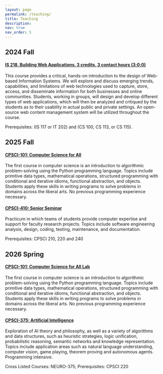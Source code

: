 ```yaml
---
layout: page
permalink: /teaching/
title: Teaching
description: 
nav: true
nav_order: 5
---
```



## 2024 Fall

#### [IS 218. Building Web Applications. 3 credits, 3 contact hours (3;0;0)](https://catalog.njit.edu/search/?P=IS%20218)

This course provides a critical, hands-on introduction to the design of Web-based Information Systems. We will explore and discuss emerging trends, capabilities, and limitations of web technologies used to capture, store, access, and disseminate information for both businesses and online communities. Students, working in groups, will design and develop different types of web applications, which will then be analyzed and critiqued by the students as to their usability in actual public and private settings. An open-source web content management system will be utilized throughout the course.

Prerequisites: (IS 117 or IT 202) and (CS 100, CS 113, or CS 115). 


## 2025 Fall

#### [CPSCI-101: Computer Science for All](https://hamilton.smartcatalogiq.com/en/2020-21/college-catalogue/academicprograms/computer-science/computer-science-courses)

The first course in computer science is an introduction to algorithmic problem-solving using the Python programming language. Topics include primitive data types, mathematical operations, structured programming with conditional and iterative idioms, functional abstraction, and objects. Students apply these skills in writing programs to solve problems in domains across the liberal arts. No previous programming experience necessary.

#### [CPSCI-410: Senior Seminar](https://hamilton.smartcatalogiq.com/en/2020-21/college-catalogue/academicprograms/computer-science/computer-science-courses)

Practicum in which teams of students provide computer expertise and support for faculty research projects. Topics include software engineering analysis, design, coding, testing, maintenance, and documentation.

Prerequisites: CPSCI 210, 220 and 240

## 2026 Spring

#### [CPSCI-101: Computer Science for All Lab](https://hamilton.smartcatalogiq.com/en/2020-21/college-catalogue/academicprograms/computer-science/computer-science-courses)

The first course in computer science is an introduction to algorithmic problem-solving using the Python programming language. Topics include primitive data types, mathematical operations, structured programming with conditional and iterative idioms, functional abstraction, and objects. Students apply these skills in writing programs to solve problems in domains across the liberal arts. No previous programming experience necessary.


#### [CPSCI-375: Artificial Intelligence](https://hamilton.smartcatalogiq.com/en/2020-21/college-catalogue/academicprograms/computer-science/computer-science-courses)

Exploration of AI theory and philosophy, as well as a variety of algorithms and data structures, such as heuristic strategies, logic unification, probabilistic reasoning, semantic networks and knowledge representation. Topics include application areas such as natural language understanding, computer vision, game playing, theorem proving and autonomous agents. Programming intensive.

Cross Listed Courses: NEURO-375; Prerequisites: CPSCI 220